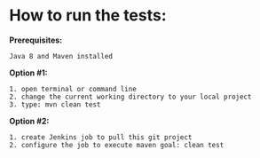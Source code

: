 How to run the tests:
=======


**Prerequisites:**

	Java 8 and Maven installed


**Option #1:**

	1. open terminal or command line
	2. change the current working directory to your local project
	3. type: mvn clean test
	
**Option #2:**

	1. create Jenkins job to pull this git project
	2. configure the job to execute maven goal: clean test
	